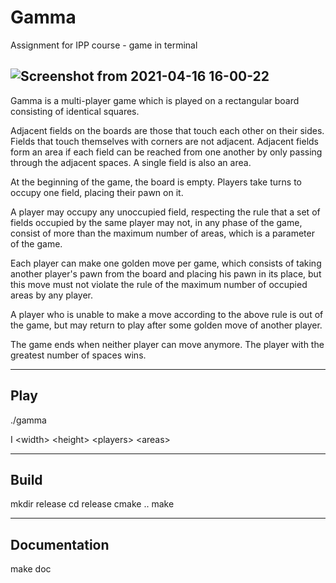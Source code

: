# Gamma
Assignment for IPP course - game in terminal

![Screenshot from 2021-04-16 16-00-22](https://user-images.githubusercontent.com/65187002/115035633-0f78ee80-9ecd-11eb-930d-f8552d3f42c0.png)
---

Gamma is a multi-player game which is played on a rectangular board consisting of identical squares.

Adjacent fields on the boards are those that touch each other on their sides. Fields that touch themselves with corners are not adjacent. Adjacent fields form an area if each field can be reached from one another by only passing through the adjacent spaces. A single field is also an area.

At the beginning of the game, the board is empty. Players take turns to occupy one field, placing their pawn on it.

A player may occupy any unoccupied field, respecting the rule that a set of fields occupied by the same player may not, in any phase of the game, consist of more than the maximum number of areas, which is a parameter of the game.

Each player can make one golden move per game, which consists of taking another player's pawn from the board and placing his pawn in its place, but this move must not violate the rule of the maximum number of occupied areas by any player.

A player who is unable to make a move according to the above rule is out of the game, but may return to play after some golden move of another player.

The game ends when neither player can move anymore. The player with the greatest number of spaces wins.

---
<h2>Play</h2>

./gamma

I \<width\> \<height\> \<players\> \<areas\>

---
<h2>Build</h2>

mkdir release
cd release
cmake ..
make

---
<h2>Documentation</h2>
  
make doc
